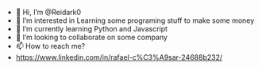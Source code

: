 - 👋 Hi, I’m @Reidark0
- 👀 I’m interested in Learning some programing stuff to make some money
- 🌱 I’m currently learning Python and Javascript
- 💞️ I’m looking to collaborate on some company
- 📫 How to reach me?
- https://www.linkedin.com/in/rafael-c%C3%A9sar-24688b232/
<!---
Reidark0/Reidark0 is a ✨ special ✨ repository because its `README.md` (this file) appears on your GitHub profile.
You can click the Preview link to take a look at your changes.
--->
